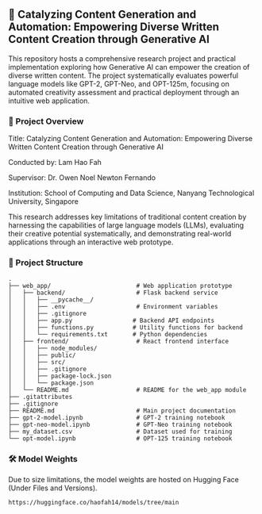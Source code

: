 ## 🚀 Catalyzing Content Generation and Automation: Empowering Diverse Written Content Creation through Generative AI 

This repository hosts a comprehensive research project and practical implementation exploring how Generative AI can empower the creation of diverse written content. The project systematically evaluates powerful language models like GPT-2, GPT-Neo, and OPT-125m, focusing on automated creativity assessment and practical deployment through an intuitive web application.

### 🌟 Project Overview

Title: Catalyzing Content Generation and Automation: Empowering Diverse Written Content Creation through Generative AI

Conducted by: Lam Hao Fah

Supervisor: Dr. Owen Noel Newton Fernando

Institution: School of Computing and Data Science, Nanyang Technological University, Singapore

This research addresses key limitations of traditional content creation by harnessing the capabilities of large language models (LLMs), evaluating their creative potential systematically, and demonstrating real-world applications through an interactive web prototype.

### 📂 Project Structure

```
.
├── web_app/                        # Web application prototype
│   ├── backend/                    # Flask backend service
│   │   ├── __pycache__/
│   │   ├── .env                    # Environment variables
│   │   ├── .gitignore
│   │   ├── app.py                 # Backend API endpoints
│   │   ├── functions.py           # Utility functions for backend
│   │   └── requirements.txt       # Python dependencies
│   ├── frontend/                   # React frontend interface
│   │   ├── node_modules/
│   │   ├── public/
│   │   ├── src/
│   │   ├── .gitignore
│   │   ├── package-lock.json
│   │   └── package.json
│   └── README.md                   # README for the web_app module
├── .gitattributes
├── .gitignore
├── README.md                       # Main project documentation
├── gpt-2-model.ipynb               # GPT-2 training notebook
├── gpt-neo-model.ipynb             # GPT-Neo training notebook
├── my_dataset.csv                  # Dataset used for training
└── opt-model.ipynb                 # OPT-125 training notebook
```

### 🛠 Model Weights

Due to size limitations, the model weights are hosted on Hugging Face (Under Files and Versions).
```
https://huggingface.co/haofah14/models/tree/main
```